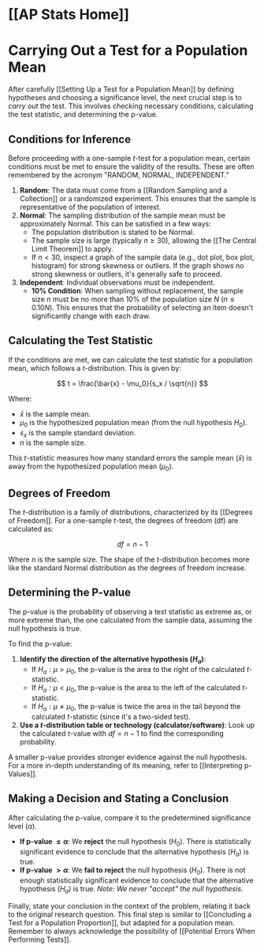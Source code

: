 # [[AP Stats Home]]
# Carrying Out a Test for a Population Mean

After carefully [[Setting Up a Test for a Population Mean]] by defining hypotheses and choosing a significance level, the next crucial step is to *carry out* the test. This involves checking necessary conditions, calculating the test statistic, and determining the p-value.

## Conditions for Inference

Before proceeding with a one-sample $t$-test for a population mean, certain conditions must be met to ensure the validity of the results. These are often remembered by the acronym "RANDOM, NORMAL, INDEPENDENT."

1.  **Random**: The data must come from a [[Random Sampling and a Collection]] or a randomized experiment. This ensures that the sample is representative of the population of interest.
2.  **Normal**: The sampling distribution of the sample mean must be approximately Normal. This can be satisfied in a few ways:
    *   The population distribution is stated to be Normal.
    *   The sample size is large (typically $n \geq 30$), allowing the [[The Central Limit Theorem]] to apply.
    *   If $n < 30$, inspect a graph of the sample data (e.g., dot plot, box plot, histogram) for strong skewness or outliers. If the graph shows no strong skewness or outliers, it's generally safe to proceed.
3.  **Independent**: Individual observations must be independent.
    *   **10% Condition**: When sampling without replacement, the sample size $n$ must be no more than 10% of the population size $N$ ($n \leq 0.10N$). This ensures that the probability of selecting an item doesn't significantly change with each draw.

## Calculating the Test Statistic

If the conditions are met, we can calculate the test statistic for a population mean, which follows a $t$-distribution. This is given by:

$$
t = \frac{\bar{x} - \mu_0}{s_x / \sqrt{n}}
$$

Where:
*   $\bar{x}$ is the sample mean.
*   $\mu_0$ is the hypothesized population mean (from the null hypothesis $H_0$).
*   $s_x$ is the sample standard deviation.
*   $n$ is the sample size.

This $t$-statistic measures how many standard errors the sample mean ($\bar{x}$) is away from the hypothesized population mean ($\mu_0$).

## Degrees of Freedom

The $t$-distribution is a family of distributions, characterized by its [[Degrees of Freedom]]. For a one-sample $t$-test, the degrees of freedom (df) are calculated as:

$$
df = n - 1
$$

Where $n$ is the sample size. The shape of the $t$-distribution becomes more like the standard Normal distribution as the degrees of freedom increase.

## Determining the P-value

The p-value is the probability of observing a test statistic as extreme as, or more extreme than, the one calculated from the sample data, assuming the null hypothesis is true.

To find the p-value:
1.  **Identify the direction of the alternative hypothesis ($H_a$)**:
    *   If $H_a: \mu > \mu_0$, the p-value is the area to the right of the calculated $t$-statistic.
    *   If $H_a: \mu < \mu_0$, the p-value is the area to the left of the calculated $t$-statistic.
    *   If $H_a: \mu \neq \mu_0$, the p-value is twice the area in the tail beyond the calculated $t$-statistic (since it's a two-sided test).
2.  **Use a $t$-distribution table or technology (calculator/software)**: Look up the calculated $t$-value with $df = n-1$ to find the corresponding probability.

A smaller p-value provides stronger evidence against the null hypothesis. For a more in-depth understanding of its meaning, refer to [[Interpreting p-Values]].

## Making a Decision and Stating a Conclusion

After calculating the p-value, compare it to the predetermined significance level ($\alpha$).

*   **If p-value $\leq \alpha$**: We **reject** the null hypothesis ($H_0$). There is statistically significant evidence to conclude that the alternative hypothesis ($H_a$) is true.
*   **If p-value $> \alpha$**: We **fail to reject** the null hypothesis ($H_0$). There is not enough statistically significant evidence to conclude that the alternative hypothesis ($H_a$) is true. *Note: We never "accept" the null hypothesis.*

Finally, state your conclusion in the context of the problem, relating it back to the original research question. This final step is similar to [[Concluding a Test for a Population Proportion]], but adapted for a population mean. Remember to always acknowledge the possibility of [[Potential Errors When Performing Tests]].